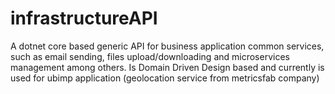 # infrastructureAPI
A dotnet core based generic API for business application common services, such as email sending, files upload/downloading and microservices management among others.
Is Domain Driven Design based and currently is used for ubimp application (geolocation service from metricsfab company)
